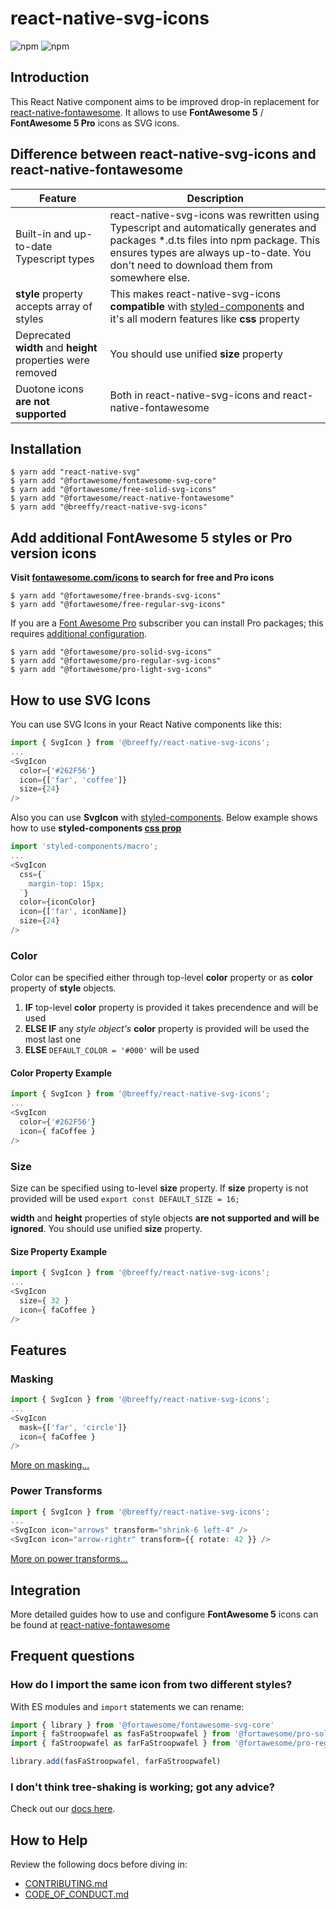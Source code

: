 # react-native-svg-icons

![npm](https://img.shields.io/npm/v/@breeffy/react-native-svg-icons/latest)
![npm](https://img.shields.io/npm/l/@breeffy/react-native-svg-icons)

## Introduction
This React Native component aims to be improved drop-in replacement for [react-native-fontawesome](https://github.com/FortAwesome/react-native-fontawesome). It allows to use **FontAwesome 5** / **FontAwesome 5 Pro** icons as SVG icons.

## Difference between react-native-svg-icons and react-native-fontawesome
Feature      | Description
------------ | -------------
Built-in and up-to-date Typescript types | react-native-svg-icons was rewritten using Typescript and automatically generates and packages \*.d.ts files into npm package. This ensures types are always up-to-date. You don't need to download them from somewhere else.
**style** property accepts array of styles | This makes react-native-svg-icons **compatible** with [styled-components](https://styled-components.com) and it's all modern features like **css** property
Deprecated **width** and **height** properties were removed | You should use unified **size** property
Duotone icons **are not supported** | Both in react-native-svg-icons and react-native-fontawesome

## Installation

```
$ yarn add "react-native-svg"
$ yarn add "@fortawesome/fontawesome-svg-core"
$ yarn add "@fortawesome/free-solid-svg-icons"
$ yarn add "@fortawesome/react-native-fontawesome"
$ yarn add "@breeffy/react-native-svg-icons"
```

## Add additional FontAwesome 5 styles or Pro version icons

**Visit [fontawesome.com/icons](https://fontawesome.com/icons) to search for free and Pro icons**

```
$ yarn add "@fortawesome/free-brands-svg-icons"
$ yarn add "@fortawesome/free-regular-svg-icons"
```

If you are a [Font Awesome Pro](https://fontawesome.com/pro) subscriber you can install Pro packages; this requires [additional configuration](https://fontawesome.com/how-to-use/on-the-web/setup/using-package-managers).

```
$ yarn add "@fortawesome/pro-solid-svg-icons"
$ yarn add "@fortawesome/pro-regular-svg-icons"
$ yarn add "@fortawesome/pro-light-svg-icons"
```

## How to use SVG Icons

You can use SVG Icons in your React Native components like this:

```typescript
import { SvgIcon } from '@breeffy/react-native-svg-icons';
...
<SvgIcon
  color={'#262F56'}
  icon={['far', 'coffee']}
  size={24}
/>
```
Also you can use **SvgIcon** with [styled-components](https://styled-components.com). Below example shows how to use **styled-components [css prop](https://styled-components.com/docs/api#css-prop)**
```typescript
import 'styled-components/macro';
...
<SvgIcon
  css={`
    margin-top: 15px;
  `}
  color={iconColor}
  icon={['far', iconName]}
  size={24}
/>
```

### Color

Color can be specified either through top-level **color** property or as **color** property of **style** objects.

1. **IF** top-level **color** property is provided it takes precendence and will be used
2. **ELSE IF** any *style object's* **color** property is provided will be used the most last one
3. **ELSE** `DEFAULT_COLOR = '#000'` will be used

#### Color Property Example

```typescript
import { SvgIcon } from '@breeffy/react-native-svg-icons';
...
<SvgIcon
  color={'#262F56'}
  icon={ faCoffee }
/>
```

### Size

Size can be specified using to-level **size** property. If **size** property is not provided will be used `export const DEFAULT_SIZE = 16;`

**width** and **height** properties of style objects **are not supported and will be ignored**. You should use unified **size** property.

#### Size Property Example

```typescript
import { SvgIcon } from '@breeffy/react-native-svg-icons';
...
<SvgIcon
  size={ 32 }
  icon={ faCoffee }
/>
```

## Features

### Masking

```typescript
import { SvgIcon } from '@breeffy/react-native-svg-icons';
...
<SvgIcon
  mask={['far', 'circle']}
  icon={ faCoffee }
/>
```

[More on masking...](https://fontawesome.com/how-to-use/on-the-web/styling/masking)

### Power Transforms

```typescript
import { SvgIcon } from '@breeffy/react-native-svg-icons';
...
<SvgIcon icon="arrows" transform="shrink-6 left-4" />
<SvgIcon icon="arrow-rightr" transform={{ rotate: 42 }} />
```

[More on power transforms...](https://fontawesome.com/how-to-use/on-the-web/styling/power-transforms)

## Integration
More detailed guides how to use and configure **FontAwesome 5** icons can be found
at [react-native-fontawesome](https://github.com/FortAwesome/react-native-fontawesome)

## Frequent questions

### How do I import the same icon from two different styles?

With ES modules and `import` statements we can rename:

```javascript
import { library } from '@fortawesome/fontawesome-svg-core'
import { faStroopwafel as fasFaStroopwafel } from '@fortawesome/pro-solid-svg-icons'
import { faStroopwafel as farFaStroopwafel } from '@fortawesome/pro-regular-svg-icons'

library.add(fasFaStroopwafel, farFaStroopwafel)
```

### I don't think tree-shaking is working; got any advice?

Check out our [docs here](https://fontawesome.com/how-to-use/with-the-api/other/tree-shaking).

## How to Help

Review the following docs before diving in:

- [CONTRIBUTING.md](CONTRIBUTING.md)
- [CODE_OF_CONDUCT.md](CODE_OF_CONDUCT.md)

